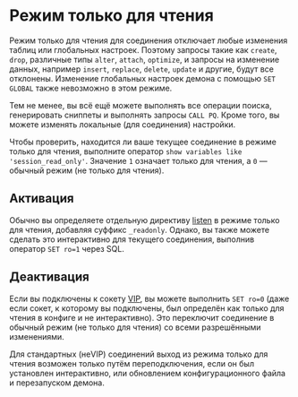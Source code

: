 # Режим только для чтения

Режим только для чтения для соединения отключает любые изменения таблиц или глобальных настроек. Поэтому запросы такие как `create`, `drop`, различные типы `alter`, `attach`, `optimize`, и запросы на изменение данных, например `insert`, `replace`, `delete`, `update` и другие, будут все отклонены. Изменение глобальных настроек демона с помощью `SET GLOBAL` также невозможно в этом режиме.

Тем не менее, вы всё ещё можете выполнять все операции поиска, генерировать сниппеты и выполнять запросы `CALL PQ`. Кроме того, вы можете изменять локальные (для соединения) настройки.

Чтобы проверить, находится ли ваше текущее соединение в режиме только для чтения, выполните оператор `show variables like 'session_read_only'`. Значение `1` означает только для чтения, а `0` — обычный режим (не только для чтения).

## Активация

Обычно вы определяете отдельную директиву [listen](../Server_settings/Searchd.md#listen) в режиме только для чтения, добавляя суффикс `_readonly`. Однако, вы также можете сделать это интерактивно для текущего соединения, выполнив оператор `SET ro=1` через SQL.

## Деактивация

Если вы подключены к сокету [VIP](../Server_settings/Searchd.md#listen), вы можете выполнить `SET ro=0` (даже если сокет, к которому вы подключены, был определён как только для чтения в конфиге и не интерактивно). Это переключит соединение в обычный режим (не только для чтения) со всеми разрешёнными изменениями.

Для стандартных (неVIP) соединений выход из режима только для чтения возможен только путём переподключения, если он был установлен интерактивно, или обновлением конфигурационного файла и перезапуском демона.

<!-- proofread -->

